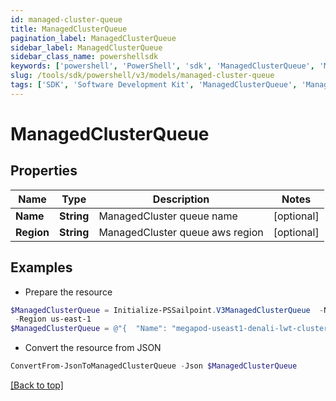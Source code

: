 ```yaml
---
id: managed-cluster-queue
title: ManagedClusterQueue
pagination_label: ManagedClusterQueue
sidebar_label: ManagedClusterQueue
sidebar_class_name: powershellsdk
keywords: ['powershell', 'PowerShell', 'sdk', 'ManagedClusterQueue', 'ManagedClusterQueue'] 
slug: /tools/sdk/powershell/v3/models/managed-cluster-queue
tags: ['SDK', 'Software Development Kit', 'ManagedClusterQueue', 'ManagedClusterQueue']
---
```



# ManagedClusterQueue

## Properties

Name | Type | Description | Notes
------------ | ------------- | ------------- | -------------
**Name** | **String** | ManagedCluster queue name | [optional] 
**Region** | **String** | ManagedCluster queue aws region | [optional] 

## Examples

- Prepare the resource
```powershell
$ManagedClusterQueue = Initialize-PSSailpoint.V3ManagedClusterQueue  -Name megapod-useast1-denali-lwt-cluster-1533 `
 -Region us-east-1
$ManagedClusterQueue = @"{  "Name": "megapod-useast1-denali-lwt-cluster-1533", "Region": "us-east-1" }"@
```

- Convert the resource from JSON
```powershell
ConvertFrom-JsonToManagedClusterQueue -Json $ManagedClusterQueue
```


[[Back to top]](#) 

